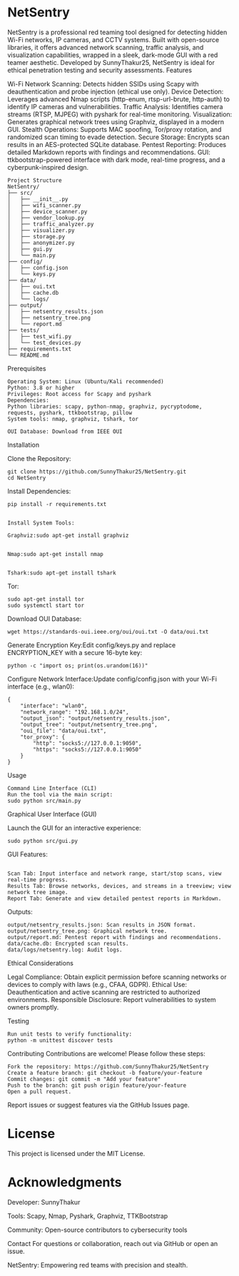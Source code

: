 # NetSentry

NetSentry is a professional red teaming tool designed for detecting hidden Wi-Fi networks, IP cameras, and CCTV systems. Built with open-source libraries, it offers advanced network scanning, traffic analysis, and visualization capabilities, wrapped in a sleek, dark-mode GUI with a red teamer aesthetic. Developed by SunnyThakur25, NetSentry is ideal for ethical penetration testing and security assessments.
Features

Wi-Fi Network Scanning: Detects hidden SSIDs using Scapy with deauthentication and probe injection (ethical use only).
Device Detection: Leverages advanced Nmap scripts (http-enum, rtsp-url-brute, http-auth) to identify IP cameras and vulnerabilities.
Traffic Analysis: Identifies camera streams (RTSP, MJPEG) with pyshark for real-time monitoring.
Visualization: Generates graphical network trees using Graphviz, displayed in a modern GUI.
Stealth Operations: Supports MAC spoofing, Tor/proxy rotation, and randomized scan timing to evade detection.
Secure Storage: Encrypts scan results in an AES-protected SQLite database.
Pentest Reporting: Produces detailed Markdown reports with findings and recommendations.
GUI: ttkbootstrap-powered interface with dark mode, real-time progress, and a cyberpunk-inspired design.
```
Project Structure
NetSentry/
├── src/
│   ├── __init__.py
│   ├── wifi_scanner.py
│   ├── device_scanner.py
│   ├── vendor_lookup.py
│   ├── traffic_analyzer.py
│   ├── visualizer.py
│   ├── storage.py
│   ├── anonymizer.py
│   ├── gui.py
│   └── main.py
├── config/
│   ├── config.json
│   └── keys.py
├── data/
│   ├── oui.txt
│   ├── cache.db
│   └── logs/
├── output/
│   ├── netsentry_results.json
│   ├── netsentry_tree.png
│   └── report.md
├── tests/
│   ├── test_wifi.py
│   └── test_devices.py
├── requirements.txt
└── README.md
```
Prerequisites
```
Operating System: Linux (Ubuntu/Kali recommended)
Python: 3.8 or higher
Privileges: Root access for Scapy and pyshark
Dependencies:
Python libraries: scapy, python-nmap, graphviz, pycryptodome, requests, pyshark, ttkbootstrap, pillow
System tools: nmap, graphviz, tshark, tor
```
```
OUI Database: Download from IEEE OUI
```
Installation

Clone the Repository:
```
git clone https://github.com/SunnyThakur25/NetSentry.git
cd NetSentry
```



Install Dependencies:
```
pip install -r requirements.txt


Install System Tools:

Graphviz:sudo apt-get install graphviz


Nmap:sudo apt-get install nmap


Tshark:sudo apt-get install tshark

```

Tor:
```
sudo apt-get install tor
sudo systemctl start tor
```



Download OUI Database:
```
wget https://standards-oui.ieee.org/oui/oui.txt -O data/oui.txt
```

Generate Encryption Key:Edit config/keys.py and replace ENCRYPTION_KEY with a secure 16-byte key:
```
python -c "import os; print(os.urandom(16))"
```

Configure Network Interface:Update config/config.json with your Wi-Fi interface (e.g., wlan0):
```
{
    "interface": "wlan0",
    "network_range": "192.168.1.0/24",
    "output_json": "output/netsentry_results.json",
    "output_tree": "output/netsentry_tree.png",
    "oui_file": "data/oui.txt",
    "tor_proxy": {
        "http": "socks5://127.0.0.1:9050",
        "https": "socks5://127.0.0.1:9050"
    }
}
```


Usage
```
Command Line Interface (CLI)
Run the tool via the main script:
sudo python src/main.py
```
Graphical User Interface (GUI)

Launch the GUI for an interactive experience:
```
sudo python src/gui.py
```
GUI Features:
```

Scan Tab: Input interface and network range, start/stop scans, view real-time progress.
Results Tab: Browse networks, devices, and streams in a treeview; view network tree image.
Report Tab: Generate and view detailed pentest reports in Markdown.
```
Outputs:
```
output/netsentry_results.json: Scan results in JSON format.
output/netsentry_tree.png: Graphical network tree.
output/report.md: Pentest report with findings and recommendations.
data/cache.db: Encrypted scan results.
data/logs/netsentry.log: Audit logs.
```
Ethical Considerations

Legal Compliance: Obtain explicit permission before scanning networks or devices to comply with laws (e.g., CFAA, GDPR).
Ethical Use: Deauthentication and active scanning are restricted to authorized environments.
Responsible Disclosure: Report vulnerabilities to system owners promptly.

Testing
```
Run unit tests to verify functionality:
python -m unittest discover tests
```
Contributing
Contributions are welcome! Please follow these steps:
```
Fork the repository: https://github.com/SunnyThakur25/NetSentry
Create a feature branch: git checkout -b feature/your-feature
Commit changes: git commit -m "Add your feature"
Push to the branch: git push origin feature/your-feature
Open a pull request.
```
Report issues or suggest features via the GitHub Issues page.
# License

This project is licensed under the MIT License.

# Acknowledgments

Developer: SunnyThakur

Tools: Scapy, Nmap, Pyshark, Graphviz, TTKBootstrap

Community: Open-source contributors to cybersecurity tools

Contact
For questions or collaboration, reach out via GitHub or open an issue.

NetSentry: Empowering red teams with precision and stealth.
